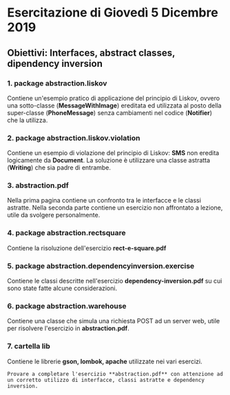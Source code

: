 # Esercitazione di Giovedì 5 Dicembre 2019

## Obiettivi: Interfaces, abstract classes, dipendency inversion

### 1. package abstraction.liskov
Contiene un'esempio pratico di applicazione del principio di Liskov, ovvero una sotto-classe (**MessageWithImage**) ereditata ed utilizzata al posto della super-classe (**PhoneMessage**) senza cambiamenti nel codice (**Notifier**) che la utilizza.

### 2. package abstraction.liskov.violation
Contiene un esempio di violazione del principio di Liskov: **SMS** non eredita logicamente da **Document**.
La soluzione è utilizzare una classe astratta (**Writing**) che sia padre di entrambe.

### 3. abstraction.pdf
Nella prima pagina contiene un confronto tra le interfacce e le classi astratte.
Nella seconda parte contiene un esercizio non affrontato a lezione, utile da svolgere personalmente.

### 4. package abstraction.rectsquare
Contiene la risoluzione dell'esercizio **rect-e-square.pdf**

### 5. package abstraction.dependencyinversion.exercise
Contiene le classi descritte nell'esercizio **dependency-inversion.pdf** su cui sono state fatte alcune considerazioni.

### 6. package abstraction.warehouse
Contiene una classe che simula una richiesta POST ad un server web, utile per risolvere l'esercizio in **abstraction.pdf**.

### 7. cartella lib
Contiene le librerie **gson, lombok, apache** utilizzate nei vari esercizi.

```
Provare a completare l'esercizio **abstraction.pdf** con attenzione ad un corretto utilizzo di interfacce, classi astratte e dependency inversion.
```
